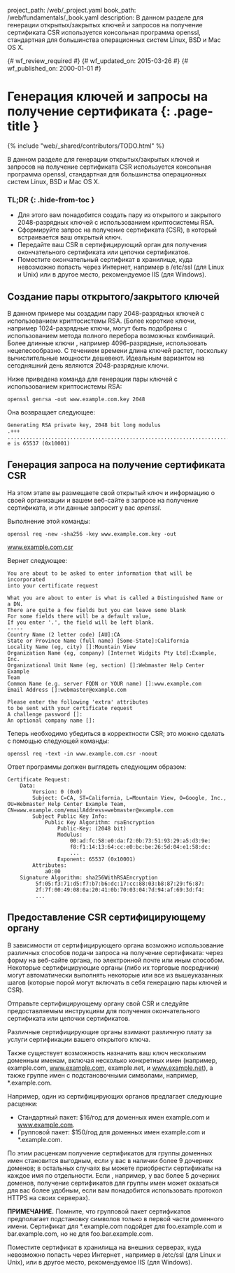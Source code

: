 project_path: /web/_project.yaml
book_path: /web/fundamentals/_book.yaml
description: В данном разделе для генерации открытых/закрытых ключей и запросов на получение сертификата CSR используется консольная программа openssl, стандартная для большинства операционных систем Linux, BSD и Mac OS X.

{# wf_review_required #}
{# wf_updated_on: 2015-03-26 #}
{# wf_published_on: 2000-01-01 #}

# Генерация ключей и запросы на получение сертификата {: .page-title }

{% include "web/_shared/contributors/TODO.html" %}



В данном разделе для генерации открытых/закрытых ключей и запросов на получение сертификата CSR используется консольная программа openssl, стандартная для большинства операционных систем Linux, BSD и Mac OS X.

### TL;DR {: .hide-from-toc }
- Для этого вам понадобится создать пару из открытого и закрытого 2048-разрядных ключей с использованием криптосистемы RSA.
- Сформируйте запрос на получение сертификата (CSR), в который встраивается ваш открытый ключ.
- Передайте ваш CSR в сертифицирующий орган для получения окончательного сертификата или цепочки сертификатов.
- Поместите окончательный сертификат в хранилище, куда невозможно попасть через Интернет, например в /etc/ssl (для Linux и Unix) или в другое место, рекомендуемое IIS (для Windows).



## Создание пары открытого/закрытого ключей

В данном примере мы создадим пару 2048-разрядных ключей с использованием криптосистемы RSA. (Более короткие ключи, например
1024-разрядные ключи, могут быть подобраны с использованием метода полного перебора возможных комбинаций. Более длинные ключи
, например 4096-разрядные,&nbsp;использовать нецелесообразно. С течением времени длина ключей растет, поскольку
вычислительные мощности дешевеют. Идеальным вариантом на сегодняшний день являются 2048-разрядные ключи.

Ниже приведена команда для генерации пары ключей с использованием криптосистемы RSA:

    openssl genrsa -out www.example.com.key 2048

Она возвращает следующее:

    Generating RSA private key, 2048 bit long modulus
    .+++
    .......................................................................................+++
    e is 65537 (0x10001)

## Генерация запроса на получение сертификата CSR

На этом этапе вы размещаете свой открытый ключ и информацию о своей организации
и вашем веб-сайте в запросе на получение сертификата, и эти данные
запросит у вас *openssl*.

Выполнение этой команды:

    openssl req -new -sha256 -key www.example.com.key -out
www.example.com.csr

Вернет следующее:

    You are about to be asked to enter information that will be incorporated
    into your certificate request

    What you are about to enter is what is called a Distinguished Name or a DN.
    There are quite a few fields but you can leave some blank
    For some fields there will be a default value,
    If you enter '.', the field will be left blank.
    -----
    Country Name (2 letter code) [AU]:CA
    State or Province Name (full name) [Some-State]:California
    Locality Name (eg, city) []:Mountain View
    Organization Name (eg, company) [Internet Widgits Pty Ltd]:Example, Inc.
    Organizational Unit Name (eg, section) []:Webmaster Help Center Example
    Team
    Common Name (e.g. server FQDN or YOUR name) []:www.example.com
    Email Address []:webmaster@example.com

    Please enter the following 'extra' attributes
    to be sent with your certificate request
    A challenge password []:
    An optional company name []:

Теперь необходимо убедиться в корректности CSR; это можно сделать с помощью следующей команды:

    openssl req -text -in www.example.com.csr -noout

Ответ программы должен выглядеть следующим образом:

    Certificate Request:
        Data:
            Version: 0 (0x0)
            Subject: C=CA, ST=California, L=Mountain View, O=Google, Inc.,
    OU=Webmaster Help Center Example Team,
    CN=www.example.com/emailAddress=webmaster@example.com
            Subject Public Key Info:
                Public Key Algorithm: rsaEncryption
                    Public-Key: (2048 bit)
                    Modulus:
                        00:ad:fc:58:e0:da:f2:0b:73:51:93:29:a5:d3:9e:
                        f8:f1:14:13:64:cc:e0:bc:be:26:5d:04:e1:58:dc:
                        ...
                    Exponent: 65537 (0x10001)
            Attributes:
                a0:00
        Signature Algorithm: sha256WithRSAEncryption
             5f:05:f3:71:d5:f7:b7:b6:dc:17:cc:88:03:b8:87:29:f6:87:
             2f:7f:00:49:08:0a:20:41:0b:70:03:04:7d:94:af:69:3d:f4:
             ...

## Предоставление CSR сертифицирующему органу

В зависимости от сертифицирующего органа возможно использование различных способов подачи
запроса на получение сертификата: через форму на веб-сайте органа, по электронной почте или иным
способом. Некоторые сертифицирующие органы (либо их торговые посредники) могут автоматически выполнять некоторые или все из вышеуказанных шагов
(которые порой могут включать в себя генерацию пары ключей и CSR).

Отправьте сертифицирующему органу свой CSR и следуйте предоставляемым инструкциям для получения окончательного
сертификата или цепочки сертификатов.

Различные сертифицирующие органы взимают различную плату за услуги сертификации
вашего открытого ключа.

Также существует возможность назначить ваш ключ нескольким доменным именам, включая
несколько конкретных имен (например, example.com, www.example.com, example.net,
и www.example.net), а также группе имен с подстановочными символами, например, \*.example.com.

Например, один из сертифицирующих органов предлагает следующие расценки:

* Стандартный пакет: $16/год для доменных имен example.com и www.example.com.
* Групповой пакет: $150/год для доменных имен example.com и \*.example.com.

По этим расценкам получение сертификатов для группы доменных имен становится выгодным, если у вас в наличии более 9
дочерних доменов; в остальных случаях вы можете приобрести сертификаты на каждое имя по отдельности. Если
, например, у вас более 5 дочерних доменов, получение сертификатов для группы имен может оказаться для вас
более удобным, если вам понадобится использовать протокол HTTPS на своих серверах).

**ПРИМЕЧАНИЕ.** Помните, что групповой пакет сертификатов предполагает подстановку символов только в
первой части доменного имени. Сертификат для \*.example.com подойдет для
foo.example.com и bar.example.com, но не для foo.bar.example.com.

Поместите сертификат в хранилища на внешних серверах, куда невозможно попасть через Интернет
, например в /etc/ssl (для Linux и Unix), или в другое место, рекомендуемое IIS (для Windows).

